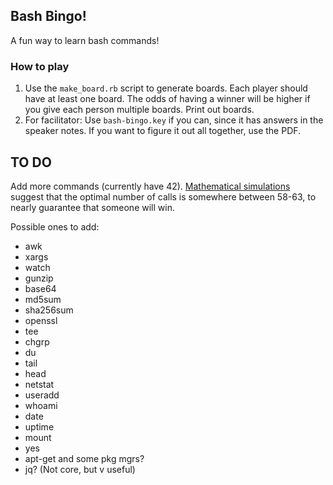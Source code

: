 ## Bash Bingo!

A fun way to learn bash commands!

### How to play

1. Use the `make_board.rb` script to generate boards. Each player should have at
   least one board. The odds of having a winner will be higher if you give each
   person multiple boards. Print out boards.
1. For facilitator: Use `bash-bingo.key` if you can, since it has answers in the
   speaker notes. If you want to figure it out all together, use the PDF.

## TO DO

Add more commands (currently have 42). [Mathematical simulations](https://math.stackexchange.com/questions/281173/expected-number-of-calls-for-bingo-win)
suggest that the optimal number of calls is somewhere between 58-63, to nearly
guarantee that someone will win.

Possible ones to add:

* awk
* xargs
* watch
* gunzip
* base64
* md5sum
* sha256sum
* openssl
* tee
* chgrp
* du
* tail
* head
* netstat
* useradd
* whoami
* date
* uptime
* mount
* yes
* apt-get and some pkg mgrs?
* jq? (Not core, but v useful)
